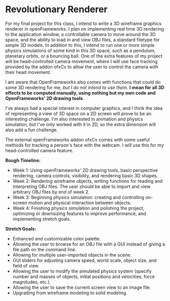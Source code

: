 # Revolutionary Renderer

For my final project for this class, I intend to write a 3D wireframe graphics renderer in openFrameworks. I plan on implementing real time 3D rendering to the application window, a controllable camera to move around the 3D space, and the ability to load in and view OBJ files, a standard filetype for simple 3D models. In addition to this, I intend to run one or more simple physics simulations of some kind in this 3D space, such as a pendulum, planetary orbits, or a bouncing ball.  One of the extra features of my project will be head-controlled camera movement, where I will use face tracking provided by the addon ofxCv to allow the user to control the camera with their head movement. 

I am aware that OpenFrameworks also comes with functions that could do some 3D rendering for me, *but I do not intend to use them*. **I mean for all 3D effects to be computed manually, using nothing but my own code and OpenFrameworks' 2D drawing tools**.

I've always had a special interest in computer graphics, and I think the idea of representing a view of 3D space on a 2D screen will prove to be an interesting challenge. I'm also interested in animation and physics simulation, but I've only worked with it in 2D, so the extra dimension will also add a fun challenge.

The external openFrameworks addon ofxCv comes with some useful methods for tracking a person's face with the webcam. I will use this for my head-controlled camera feature.

**Rough Timeline:**

* Week 1: Using openFrameworks' 2D drawing tools, basic perspective rendering, camera controls, visibility, and rendering basic 3D shapes.
* Week 2: Rendering wireframe objects, writing functions for reading and interpreting OBJ files. The user should be able to import and view arbitrary OBJ files by end of week 2.
* Week 3: Beginning physics simulation: creating and controlling on-screen motion and physical interaction between objects.
* Week 4: Finishing physics simulation and polishing the project, optimizing or downsizing features to improve performance, and implementing stretch goals.

**Stretch Goals:** 

* Enhanced and customizable color palette.
* Allowing the user to browse for an OBJ file with a GUI instead of giving a file path on the command line.
* Allowing for multiple user-imported objects in the scene.
* GUI sliders for adjusting camera speed, world scale, object size, and field of view.
* Allowing the user to modify the simulated physics system (specify number and masses of objects, initial positions and velocities, force magnitudes, etc.).
* Allowing the user to save the current screen view to an image file.
* Upgrading from wireframe modeling to solid modeling.
